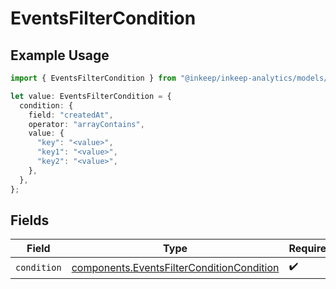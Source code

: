 # EventsFilterCondition

## Example Usage

```typescript
import { EventsFilterCondition } from "@inkeep/inkeep-analytics/models/components";

let value: EventsFilterCondition = {
  condition: {
    field: "createdAt",
    operator: "arrayContains",
    value: {
      "key": "<value>",
      "key1": "<value>",
      "key2": "<value>",
    },
  },
};
```

## Fields

| Field                                                                                                  | Type                                                                                                   | Required                                                                                               | Description                                                                                            |
| ------------------------------------------------------------------------------------------------------ | ------------------------------------------------------------------------------------------------------ | ------------------------------------------------------------------------------------------------------ | ------------------------------------------------------------------------------------------------------ |
| `condition`                                                                                            | [components.EventsFilterConditionCondition](../../models/components/eventsfilterconditioncondition.md) | :heavy_check_mark:                                                                                     | N/A                                                                                                    |